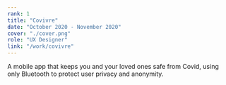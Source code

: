 ```yaml
---
rank: 1
title: "Covivre"
date: "October 2020 - November 2020"
cover: "./cover.png"
role: "UX Designer"
link: "/work/covivre"
---
```


A mobile app that keeps you and your loved ones safe from Covid, using only Bluetooth to protect user privacy and anonymity.
